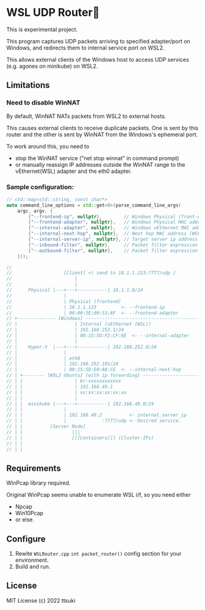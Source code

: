 # WSL UDP Router📡

This is experimental project.

This program captures UDP packets arriving to specified adapter/port on Windows, and redirects them to internal service port on WSL2.

This allows external clients of the Windows host to access UDP services (e.g. agones on minikube) on WSL2.

## Limitations

### Need to disable WinNAT

By default, WinNAT NATs packets from WSL2 to external hosts.

This causes external clients to receive duplicate packets. One is sent by this router and the other is sent by WinNAT from the Windows's ephemeral port.

To work around this, you need to
  - stop the WinNAT service ("net stop winnat" in command prompt)
  - or manually reassign IP addresses outside the WinNAT range to the vEthernet(WSL) adapter and the eth0 adapter.


### Sample configuration:

```cpp
// std::map<std::string, const char*>
auto command_line_options = std::get<0>(parse_command_line_args(
    argc, argv, {
        {"--frontend-ip", nullptr},        // Windows Physical (front-end)            e.g. "10.1.1.123"
        {"--frontend-adapter", nullptr},   // Windows Physical MAC address(front-end) e.g. "00:00:5E:00:53:AF"
        {"--internal-adapter", nullptr},   // Windows vEthernet MAC address(WSL)      e.g. "00:15:5D:F2:CF:6E"
        {"--internal-next-hop", nullptr},  // Next hop MAC address (WSL eth0)         e.g. "00:15:5D:E0:A8:CE"
        {"--internal-server-ip", nullptr}, // Target server ip address                e.g. "192.168.49.2"
        {"--inbound-filter", nullptr},     // Packet filter expression                e.g. "ip dst host 10.1.1.123 and udp dst port 7777"
        {"--outbound-filter", nullptr},    // Packet filter expression                e.g. "ip src host 192.168.49.2 and udp src port 7777"
    }));

//
//                   [Client] <( send to 10.1.1.223:7777/udp )
//                       |
//                       |
//      Physical |---+---+-----------| 10.1.1.0/24
//                   |
//                   | Physical (frontend)
//                   | 10.1.1.123         <- --frontend-ip
//                   | 00:00:5E:00:53:AF  <- --frontend-adapter
// +-------------- [Windows] --------------------------------------------+
// |                     | Internal (vEthernet (WSL))
// |                     | 192.168.252.1/24
// |                     | 00:15:5D:F2:CF:6E  <- --internal-adapter
// |                     |
// |    Hyper-V  |---+---+-----------| 192.168.252.0/24
// |                 |
// |                 | eth0
// |                 | 192.168.252.101/24
// |                 | 00:15:5D:E0:A8:CE  <- --internal-next-hop
// | +-------- [WSL2 Ubuntu] (with ip forwarding) ----------------------+
// | |                   | br-xxxxxxxxxxxx
// | |                   | 192.168.49.1
// | |                   | xx:xx:xx:xx:xx:xx
// | |                   |
// | |  minikube |---+---+-----------| 192.168.49.0/24
// | |               |
// | |               | 192.168.49.2          <- internal_server_ip
// | |               |             :7777/udp <- Desired service.
// | |          [Server Node]
// | |                  |||
// | |                  [[[Containers]]] (Cluster-IPs)
// | |
// | |
```

## Requirements

WinPcap library required. 

Original WinPcap seems unable to enumerate WSL i/f, so you need either
- Npcap
- Win10Pcap
- or else.

## Configure

1. Rewite `WSLRouter.cpp` `int packet_router()` config section for your environment.
2. Build and run.

## License
MIT License (c) 2022 ttsuki

